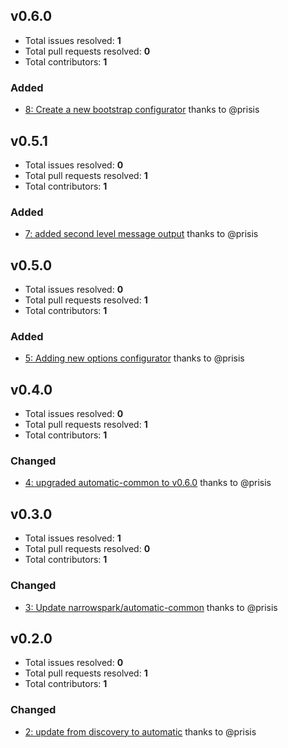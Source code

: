 ## v0.6.0

- Total issues resolved: **1**
- Total pull requests resolved: **0**
- Total contributors: **1**

### Added

 - [8: Create a new bootstrap configurator](https://github.com/narrowspark/configurators/issues/8) thanks to @prisis

## v0.5.1

- Total issues resolved: **0**
- Total pull requests resolved: **1**
- Total contributors: **1**

### Added

 - [7: added second level message output](https://github.com/narrowspark/configurators/pull/7) thanks to @prisis

## v0.5.0

- Total issues resolved: **0**
- Total pull requests resolved: **1**
- Total contributors: **1**

### Added

 - [5: Adding new options configurator](https://github.com/narrowspark/configurators/pull/5) thanks to @prisis

## v0.4.0

- Total issues resolved: **0**
- Total pull requests resolved: **1**
- Total contributors: **1**

### Changed

 - [4: upgraded automatic-common to v0.6.0](https://github.com/narrowspark/configurators/pull/4) thanks to @prisis

## v0.3.0

- Total issues resolved: **1**
- Total pull requests resolved: **0**
- Total contributors: **1**

### Changed

 - [3: Update narrowspark/automatic-common](https://github.com/narrowspark/configurators/issues/3) thanks to @prisis

## v0.2.0

- Total issues resolved: **0**
- Total pull requests resolved: **1**
- Total contributors: **1**

### Changed

 - [2: update from discovery to automatic](https://github.com/narrowspark/configurators/pull/2) thanks to @prisis

